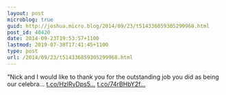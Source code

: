 ```yaml
---
layout: post
microblog: true
guid: http://joshua.micro.blog/2014/09/23/t514336859305299968.html
post_id: 40420
date: 2014-09-23T19:53:57+1100
lastmod: 2019-07-30T17:41:45+1100
type: post
url: /2014/09/23/t514336859305299968.html
---
```

"Nick and I would like to thank you for the outstanding job you did as being our celebra... [t.co/HzlRyDps5...](http://t.co/HzlRyDps58) [t.co/74rBHbY2f...](http://t.co/74rBHbY2f5)
